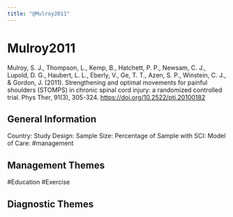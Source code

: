 ```yaml
---
title: "@Mulroy2011"
---
```


# Mulroy2011
Mulroy, S. J., Thompson, L., Kemp, B., Hatchett, P. P., Newsam, C. J., Lupold, D. G., Haubert, L. L., Eberly, V., Ge, T. T., Azen, S. P., Winstein, C. J., & Gordon, J. (2011). Strengthening and optimal movements for painful shoulders (STOMPS) in chronic spinal cord injury: a randomized controlled trial. Phys Ther, 91(3), 305-324. https://doi.org/10.2522/ptj.20100182 

## General Information
Country: 
Study Design: 
Sample Size: 
Percentage of Sample with SCI:
Model of Care: #management 

## Management Themes
#Education #Exercise 

## Diagnostic Themes
